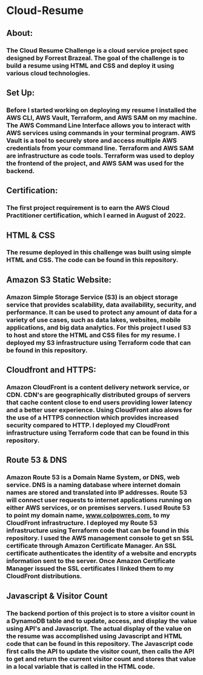 # Cloud-Resume

## About:
### The Cloud Resume Challenge is a cloud service project spec designed by Forrest Brazeal. The goal of the challenge is to build a resume using HTML and CSS and deploy it using various cloud technologies.

## Set Up:
### Before I started working on deploying my resume I installed the AWS CLI, AWS Vault, Terraform, and AWS SAM on my machine. The AWS Command Line Interface allows you to interact with AWS services using commands in your terminal program. AWS Vault is a tool to securely store and access multiple AWS credentials from your command line. Terraform and AWS SAM are infrastructure as code tools. Terraform was used to deploy the frontend of the project, and AWS SAM was used for the backend.

## Certification:
### The first project requirement is to earn the AWS Cloud Practitioner certification, which I earned in August of 2022.

## HTML & CSS
### The resume deployed in this challenge was built using simple HTML and CSS. The code can be found in this repository.

## Amazon S3 Static Website:
### Amazon Simple Storage Service (S3) is an object storage service that provides scalability, data availability, security, and performance. It can be used to protect any amount of data for a variety of use cases, such as data lakes, websites, mobile applications, and big data analytics. For this project I used S3 to host and store the HTML and CSS files for my resume. I deployed my S3 infrastructure using Terraform code that can be found in this repository.

## Cloudfront and HTTPS:
### Amazon CloudFront is a content delivery network service, or CDN. CDN's are geographically distributed groups of servers that cache content close to end users providing lower latency and a better user experience. Using CloudFront also alows for the use of a HTTPS connection which provides increased security compared to HTTP. I deployed my CloudFront infrastructure using Terraform code that can be found in this repository.

## Route 53 & DNS
### Amazon Route 53 is a Domain Name System, or DNS, web service. DNS is a naming database where internet domain names are stored and translated into IP addresses. Route 53 will connect user requests to internet applications running on either AWS services, or on premises servers. I used Route 53 to point my domain name, www.colpowres.com, to my CloudFront infrastructure. I deployed my Route 53 infrastructure using Terraform code that can be found in this repository. I used the AWS management console to get sn SSL certificate through Amazon Certificate Manager. An SSL certificate authenticates the identity of a website and encrypts information sent to the server. Once Amazon Certificate Manager issued the SSL certificates I linked them to my CloudFront distributions.

## Javascript & Visitor Count
### The backend portion of this project is to store a visitor count in a DynamoDB table and to update, access, and display the value using API's and Javascript. The actual display of the value on the resume was accomplished using Javascript and HTML code that can be found in this repository. The Javascript code first calls the API to update the visitor count, then calls the API to get and return the current visitor count and stores that value in a local variable that is called in the HTML code.



